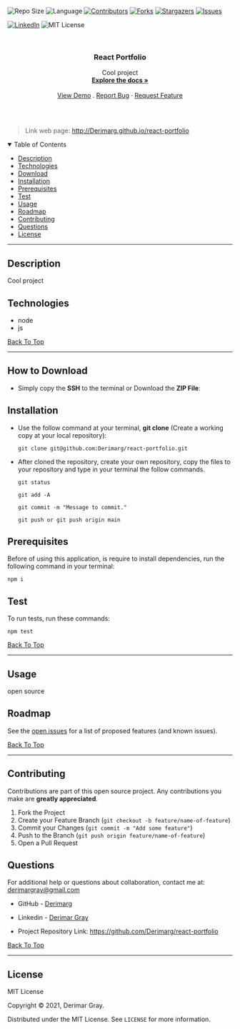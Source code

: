 
![Repo Size][repo-size]
![Language][GitHub-language]
[![Contributors][contributors-shield]][contributors-url]
[![Forks][forks-shield]][forks-url]
[![Stargazers][stars-shield]][stars-url]
[![Issues][issues-shield]][issues-url]

[![LinkedIn][linkedin-shield]][linkedin-url]
![MIT License][license-shield]

<br />
<p align="center">



<h3 align="center" id="react-portfolio">React Portfolio</h3>

<p align="center">
Cool project
<br />
<a href="#how-to-download"><strong>Explore the docs »</strong></a>
<br />
<br />
<a href="#">View Demo</a>
.
<a href="https://github.com/Derimarg/react-portfolio/issues">Report Bug</a>
·
<a href="https://github.com/Derimarg/react-portfolio/issues">Request Feature</a>
</p>
</p>
<br />
<br />

> Link web page: http://Derimarg.github.io/react-portfolio

<details open="open">
<summary>Table of Contents</summary>
<ul>
<li><a href="#description">Description</a></li>
<li><a href="#technologies">Technologies</a></li>
<li><a href="#how-to-download">Download</a></li>
<li><a href="#installation">Installation</a></li>
<li><a href="#prerequisites">Prerequisites</a></li>
<li><a href="#test">Test</a></li>
<li><a href="#usage">Usage</a></li>
<li><a href="#roadmap">Roadmap</a></li>
<li><a href="#contributing">Contributing</a></li>

<li><a href="#questions">Questions</a></li>
<li><a href="#license">License</a></li>
</ul>
</details>


---
  
## Description
  
Cool project




## Technologies

- node
- js

[Back To Top](#react-portfolio)

---

## How to Download

- Simply copy the **SSH** to the terminal or Download the **ZIP File**:

## Installation

- Use the follow command at your terminal, **git clone** (Create a working copy at your local repository):

  ```
  git clone git@github.com:Derimarg/react-portfolio.git
  ```

- After cloned the repository, create your own repository, copy the files to your repository and type in your terminal the follow commands. 

  ```
  git status

  git add -A

  git commit -m "Message to commit."

  git push or git push origin main
  ```

## Prerequisites

Before of using this application, is require to install dependencies, run the following command in your terminal:

  ```
  npm i
  ```

## Test

To run tests, run these commands:

  ```
  npm test
  ```

[Back To Top](#react-portfolio)

---


  ## Usage

  open source
    

<!-- ROADMAP -->
## Roadmap

See the [open issues](https://github.com/Derimarg/react-portfolio/issues) for a list of proposed features (and known issues).

[Back To Top](#react-portfolio)

---

<!-- CONTRIBUTORS -->
## Contributing

Contributions are part of this open source project. Any contributions you make are **greatly appreciated**.

1. Fork the Project
2. Create your Feature Branch (`git checkout -b feature/name-of-feature`)
3. Commit your Changes (`git commit -m "Add some feature"`)
4. Push to the Branch (`git push origin feature/name-of-feature`)
5. Open a Pull Request



## Questions

For additional help or questions about collaboration, contact me at: derimargray@gmail.com

- GitHub - [Derimarg](https://github.com/Derimarg/)

- Linkedin - [Derimar Gray](https://www.linkedin.com/in/derimar-gray-676275132/)
- Project Repository Link: https://github.com/Derimarg/react-portfolio

[Back To Top](#react-portfolio)

---


## License

MIT License

Copyright © 2021, Derimar Gray.

Distributed under the MIT License. See `LICENSE` for more information.
  

[repo-size]: https://img.shields.io/github/repo-size/Derimarg/react-portfolio?style=for-the-badge
[GitHub-language]: https://img.shields.io/github/languages/top/Derimarg/react-portfolio?color=yellow&style=for-the-badge
[contributors-shield]: https://img.shields.io/github/contributors/Derimarg/react-portfolio.svg?style=for-the-badge
[contributors-url]: https://github.com/Derimarg/react-portfolio/graphs/contributors
[forks-shield]: https://img.shields.io/github/forks/Derimarg/react-portfolio.svg?color=9cf&style=for-the-badge
[forks-url]: https://github.com/Derimarg/react-portfolio/network/members
[stars-shield]: https://img.shields.io/github/stars/Derimarg/react-portfolio.svg?color=blueviolet&style=for-the-badge
[stars-url]: https://github.com/Derimarg/react-portfolio/stargazers
[issues-shield]: https://img.shields.io/github/issues/Derimarg/react-portfolio.svg?style=for-the-badge
[issues-url]: https://github.com/Derimarg/react-portfolio/issues
[license-shield]: https://img.shields.io/static/v1?label=license&message=MIT&color=yellowgreen.svg&style=for-the-badge


[linkedin-shield]: https://img.shields.io/badge/-LinkedIn-black.svg?style=for-the-badge&logo=linkedin&colorB=555
[linkedin-url]: https://www.linkedin.com/in/derimar-gray-676275132/
  